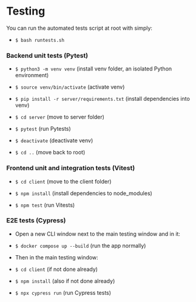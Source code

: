 # Testing

You can run the automated tests script at root with simply:
- `$ bash runtests.sh`

### Backend unit tests (Pytest)
- `$ python3 -m venv venv` (install venv folder, an isolated Python environment)

- `$ source venv/bin/activate` (activate venv)

- `$ pip install -r server/requirements.txt` (install dependencies into venv)

- `$ cd server` (move to server folder)

- `$ pytest` (run Pytests)

- `$ deactivate` (deactivate venv)

- `$ cd ..` (move back to root)

### Frontend unit and integration tests (Vitest)
- `$ cd client` (move to the client folder)

- `$ npm install` (install dependencies to node_modules)

- `$ npm test` (run Vitests)

### E2E tests (Cypress)
- Open a new CLI window next to the main testing window and in it:
  
- `$ docker compose up --build` (run the app normally)

- Then in the main testing window:
  
- `$ cd client` (if not done already)

- `$ npm install` (also if not done already)

- `$ npx cypress run` (run Cypress tests)
